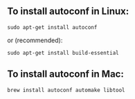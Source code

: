 ## To install autoconf in Linux:

```
sudo apt-get install autoconf
```
or (recommended):

```
sudo apt-get install build-essential
```

## To install autoconf in Mac:

```
brew install autoconf automake libtool
```
